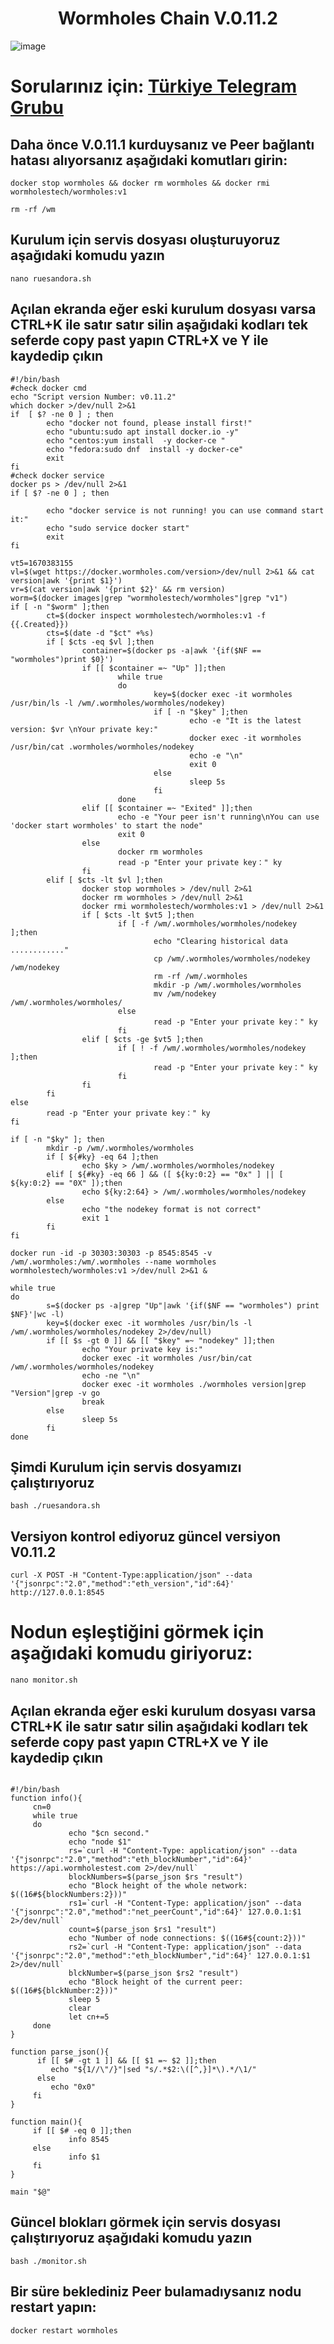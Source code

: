 <h1 align="center"> Wormholes Chain V.0.11.2 </h1>

![image](https://user-images.githubusercontent.com/101149671/193398451-1924bbed-747f-4493-a148-b9ee0837028e.png)

# Sorularınız için: [Türkiye Telegram Grubu](https://t.me/WormholesChainTurkish)

## Daha önce V.0.11.1 kurduysanız ve Peer bağlantı hatası alıyorsanız aşağıdaki komutları girin:
```
docker stop wormholes && docker rm wormholes && docker rmi wormholestech/wormholes:v1
```
```
rm -rf /wm
```

## Kurulum için servis dosyası oluşturuyoruz aşağıdaki komudu yazın 
```
nano ruesandora.sh 
```
## Açılan ekranda eğer eski kurulum dosyası varsa CTRL+K ile satır satır silin aşağıdaki kodları tek seferde copy past yapın CTRL+X ve Y ile kaydedip çıkın
```
#!/bin/bash
#check docker cmd
echo "Script version Number: v0.11.2"
which docker >/dev/null 2>&1
if  [ $? -ne 0 ] ; then
        echo "docker not found, please install first!"
        echo "ubuntu:sudo apt install docker.io -y"
        echo "centos:yum install  -y docker-ce "
        echo "fedora:sudo dnf  install -y docker-ce"
        exit
fi
#check docker service
docker ps > /dev/null 2>&1
if [ $? -ne 0 ] ; then

        echo "docker service is not running! you can use command start it:"
        echo "sudo service docker start"
        exit
fi

vt5=1670383155
vl=$(wget https://docker.wormholes.com/version>/dev/null 2>&1 && cat version|awk '{print $1}')
vr=$(cat version|awk '{print $2}' && rm version)
worm=$(docker images|grep "wormholestech/wormholes"|grep "v1")
if [ -n "$worm" ];then
        ct=$(docker inspect wormholestech/wormholes:v1 -f {{.Created}})
        cts=$(date -d "$ct" +%s)
        if [ $cts -eq $vl ];then
                container=$(docker ps -a|awk '{if($NF == "wormholes")print $0}')
                if [[ $container =~ "Up" ]];then
                        while true
                        do
                                key=$(docker exec -it wormholes /usr/bin/ls -l /wm/.wormholes/wormholes/nodekey)
                                if [ -n "$key" ];then
                                        echo -e "It is the latest version: $vr \nYour private key:"
                                        docker exec -it wormholes /usr/bin/cat .wormholes/wormholes/nodekey
                                        echo -e "\n"
                                        exit 0
                                else
                                        sleep 5s
                                fi
                        done
                elif [[ $container =~ "Exited" ]];then
                        echo -e "Your peer isn't running\nYou can use 'docker start wormholes' to start the node"
                        exit 0
                else
                        docker rm wormholes
                        read -p "Enter your private key：" ky
                fi
        elif [ $cts -lt $vl ];then
                docker stop wormholes > /dev/null 2>&1
                docker rm wormholes > /dev/null 2>&1
                docker rmi wormholestech/wormholes:v1 > /dev/null 2>&1
                if [ $cts -lt $vt5 ];then
                        if [ -f /wm/.wormholes/wormholes/nodekey ];then
                                echo "Clearing historical data ............"
                                cp /wm/.wormholes/wormholes/nodekey /wm/nodekey
                                rm -rf /wm/.wormholes
                                mkdir -p /wm/.wormholes/wormholes
                                mv /wm/nodekey /wm/.wormholes/wormholes/
                        else
                                read -p "Enter your private key：" ky
                        fi
                elif [ $cts -ge $vt5 ];then
                        if [ ! -f /wm/.wormholes/wormholes/nodekey ];then
                                read -p "Enter your private key：" ky
                        fi
                fi
        fi
else
        read -p "Enter your private key：" ky
fi

if [ -n "$ky" ]; then
        mkdir -p /wm/.wormholes/wormholes
        if [ ${#ky} -eq 64 ];then
                echo $ky > /wm/.wormholes/wormholes/nodekey
        elif [ ${#ky} -eq 66 ] && ([ ${ky:0:2} == "0x" ] || [ ${ky:0:2} == "0X" ]);then
                echo ${ky:2:64} > /wm/.wormholes/wormholes/nodekey
        else
                echo "the nodekey format is not correct"
                exit 1
        fi
fi

docker run -id -p 30303:30303 -p 8545:8545 -v /wm/.wormholes:/wm/.wormholes --name wormholes wormholestech/wormholes:v1 >/dev/null 2>&1 &

while true
do
        s=$(docker ps -a|grep "Up"|awk '{if($NF == "wormholes") print $NF}'|wc -l)
        key=$(docker exec -it wormholes /usr/bin/ls -l /wm/.wormholes/wormholes/nodekey 2>/dev/null)
        if [[ $s -gt 0 ]] && [[ "$key" =~ "nodekey" ]];then
                echo "Your private key is:"
                docker exec -it wormholes /usr/bin/cat /wm/.wormholes/wormholes/nodekey
                echo -ne "\n"
                docker exec -it wormholes ./wormholes version|grep "Version"|grep -v go
                break
        else
                sleep 5s
        fi
done
```

## Şimdi Kurulum için servis dosyamızı çalıştırıyoruz
```
bash ./ruesandora.sh 
```

## Versiyon kontrol ediyoruz güncel versiyon V0.11.2

```
curl -X POST -H "Content-Type:application/json" --data '{"jsonrpc":"2.0","method":"eth_version","id":64}' http://127.0.0.1:8545
```


# Nodun eşleştiğini görmek için aşağıdaki komudu giriyoruz:

```
nano monitor.sh 
```
## Açılan ekranda eğer eski kurulum dosyası varsa CTRL+K ile satır satır silin aşağıdaki kodları tek seferde copy past yapın CTRL+X ve Y ile kaydedip çıkın

```

#!/bin/bash
function info(){
     cn=0
     while true
     do
             echo "$cn second."
             echo "node $1"
             rs=`curl -H "Content-Type: application/json" --data '{"jsonrpc":"2.0","method":"eth_blockNumber","id":64}' https://api.wormholestest.com 2>/dev/null`
             blockNumbers=$(parse_json $rs "result")
             echo "Block height of the whole network: $((16#${blockNumbers:2}))"
             rs1=`curl -H "Content-Type: application/json" --data '{"jsonrpc":"2.0","method":"net_peerCount","id":64}' 127.0.0.1:$1 2>/dev/null`
             count=$(parse_json $rs1 "result")
             echo "Number of node connections: $((16#${count:2}))"
             rs2=`curl -H "Content-Type: application/json" --data '{"jsonrpc":"2.0","method":"eth_blockNumber","id":64}' 127.0.0.1:$1 2>/dev/null`
             blckNumber=$(parse_json $rs2 "result")
             echo "Block height of the current peer: $((16#${blckNumber:2}))"
             sleep 5
             clear
             let cn+=5
     done
}

function parse_json(){
      if [[ $# -gt 1 ]] && [[ $1 =~ $2 ]];then
         echo "${1//\"/}"|sed "s/.*$2:\([^,}]*\).*/\1/"
      else
         echo "0x0"
     fi
}

function main(){
     if [[ $# -eq 0 ]];then
             info 8545
     else
             info $1
     fi
}

main "$@"
```

## Güncel blokları görmek için servis dosyası çalıştırıyoruz aşağıdaki komudu yazın

```
bash ./monitor.sh
```

## Bir süre beklediniz Peer bulamadıysanız nodu restart yapın:

```
docker restart wormholes
```
